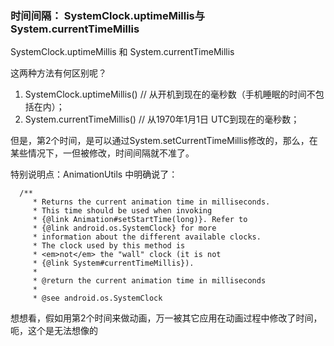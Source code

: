 ### 时间间隔： SystemClock.uptimeMillis与System.currentTimeMillis

SystemClock.uptimeMillis 和 System.currentTimeMillis

这两种方法有何区别呢？

1. SystemClock.uptimeMillis()  // 从开机到现在的毫秒数（手机睡眠的时间不包括在内）；
2.  System.currentTimeMillis() // 从1970年1月1日 UTC到现在的毫秒数；

但是，第2个时间，是可以通过System.setCurrentTimeMillis修改的，那么，在某些情况下，一但被修改，时间间隔就不准了。

特别说明点：AnimationUtils 中明确说了：

```
  /**
     * Returns the current animation time in milliseconds. 
     * This time should be used when invoking
     * {@link Animation#setStartTime(long)}. Refer to 
     * {@link android.os.SystemClock} for more
     * information about the different available clocks. 
     * The clock used by this method is
     * <em>not</em> the "wall" clock (it is not 
     * {@link System#currentTimeMillis}).
     *
     * @return the current animation time in milliseconds
     *
     * @see android.os.SystemClock

```

想想看，假如用第2个时间来做动画，万一被其它应用在动画过程中修改了时间，呃，这个是无法想像的